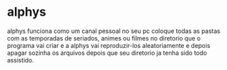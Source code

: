 # alphys
alphys funciona como um canal pessoal no seu pc
coloque todas as pastas com as temporadas de seriados, animes ou filmes no diretorio que o programa vai criar 
e a alphys vai reproduzir-los aleatoriamente e depois apagar sozinha os arquivos depois que seu diretorio ja tenha sido todo assistido.
